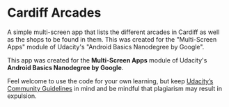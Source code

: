 # Cardiff Arcades
A simple multi-screen app that lists the different arcades in Cardiff as well as the shops to be found in them. This was created for the "Multi-Screen Apps" module of Udacity's "Android Basics Nanodegree by Google".

This app was created for the **Multi-Screen Apps** module of Udacity's **Android Basics Nanodegree by Google**. 

Feel welcome to use the code for your own learning, but keep [Udacity’s Community Guidelines](https://eu.udacity.com/legal/community-guidelines) in mind and be mindful that plagiarism may result in expulsion.
